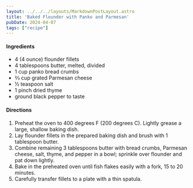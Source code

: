 ```yaml
---
layout: ../../../layouts/MarkdownPostLayout.astro
title: 'Baked Flounder with Panko and Parmesan'
pubDate: 2024-04-07
tags: ["recipe"]
---
```




#### Ingredients
- 4 (4 ounce) flounder fillets
- 4 tablespoons butter, melted, divided
- 1 cup panko bread crumbs
- ⅔ cup grated Parmesan cheese
- ½ teaspoon salt
- 1 pinch dried thyme
- ground black pepper to taste

#### Directions
1. Preheat the oven to 400 degrees F (200 degrees C). Lightly grease a large, shallow baking dish.
2. Lay flounder fillets in the prepared baking dish and brush with 1 tablespoon butter.
3. Combine remaining 3 tablespoons butter with bread crumbs, Parmesan cheese, salt, thyme, and pepper in a bowl; sprinkle over flounder and pat down lightly.
4. Bake in the preheated oven until fish flakes easily with a fork, 15 to 20 minutes.
5. Carefully transfer fillets to a plate with a thin spatula.
